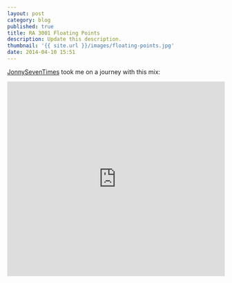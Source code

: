 ```yaml
---
layout: post
category: blog
published: true
title: RA 3001 Floating Points
description: Update this description.
thumbnail: '{{ site.url }}/images/floating-points.jpg'
date: 2014-04-10 15:51
---
```


[JonnySevenTimes](https://soundcloud.com/jonnyseventimes) took me on a journey with this mix:

<iframe width="100%" height="450" scrolling="no" frameborder="no" src="https://w.soundcloud.com/player/?url=https%3A//api.soundcloud.com/tracks/38888340&amp;auto_play=false&amp;hide_related=false&amp;visual=true"> </iframe>